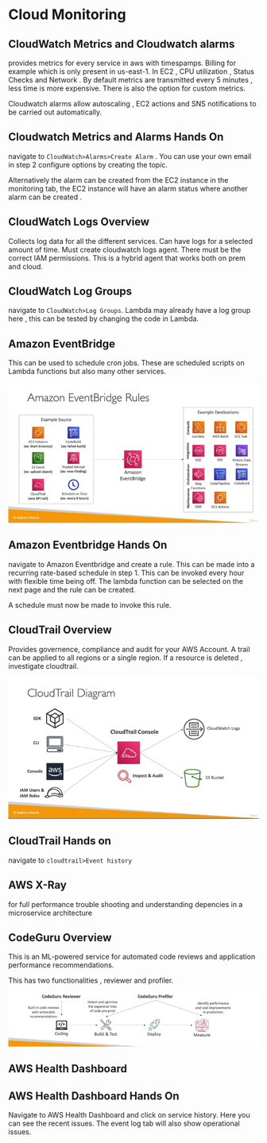 # Cloud Monitoring

## CloudWatch Metrics and Cloudwatch alarms
provides metrics for every service in aws with timespamps. Billing for example which is only present in us-east-1. In EC2 , CPU utilization , Status Checks and Network . By default metrics are transmitted every 5 minutes , less time is more expensive. There is also the option for custom metrics.

Cloudwatch alarms allow autoscaling , EC2 actions and SNS notifications to  be carried out automatically.

## Cloudwatch Metrics and Alarms Hands On

navigate to `CloudWatch>Alarms>Create Alarm` . You can use your own email in step 2 configure options by creating the topic.

Alternatively the alarm can be created from the EC2 instance in the monitoring tab, the EC2 instance will have an alarm status where another alarm can be created .

## CloudWatch Logs Overview

Collects log data for all the different services. Can have logs for a selected amount of time. Must create cloudwatch logs agent. There must be the correct IAM permissions. This is a hybrid agent that works both on prem and cloud.

## CloudWatch Log Groups

navigate to `CloudWatch>Log Groups`. Lambda may already have a log group here , this can be tested by changing the code in Lambda.

## Amazon EventBridge

This can be used to schedule cron jobs. These are scheduled scripts on Lambda functions but also many other services.

![Alt text](pics/eventbridge.PNG "a title")

## Amazon Eventbridge Hands On

navigate to Amazon Eventbridge and create a rule. This can be made into a recurring rate-based schedule in step 1. This can be invoked every hour with flexible time being off. The lambda function can be selected on the next page and the rule can be created.

A schedule must now be made to invoke this rule.

## CloudTrail Overview

Provides governence, compliance and audit for your AWS Account. A trail can be applied to all regions or a single region. If a resource is deleted , investigate cloudtrail.

![Alt text](pics/cloudtrail.PNG "a title")

## CloudTrail Hands on

navigate to `cloudtrail>Event history`

## AWS X-Ray

for full performance trouble shooting and understanding depencies in a microservice architecture

## CodeGuru Overview

This is an ML-powered service for automated code reviews and application performance recommendations.

This has two functionalities , reviewer and profiler.

![Alt text](pics/codeguru.PNG "a title")

## AWS Health Dashboard



## AWS Health Dashboard Hands On

Navigate to AWS Health Dashboard and click on service history. Here you can see the recent issues. The event log tab will also show operational issues.